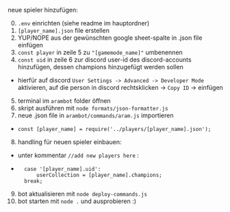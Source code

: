 neue spieler hinzufügen:

0. `.env` einrichten (siehe readme im hauptordner)
1. `[player_name].json` file erstellen
2. YUP/NOPE aus der gewünschten google sheet-spalte in .json file einfügen
3. `const player` in zeile 5 zu `"[gamemode_name]"` umbenennen
4. `const uid` in zeile 6 zur discord user-id des discord-accounts hinzufügen, dessen champions hinzugefügt werden sollen
- hierfür auf discord `User Settings -> Advanced -> Developer Mode` aktivieren, auf die person in discord rechtsklicken -> `Copy ID` -> einfügen
5. terminal im `arambot` folder öffnen
6. skript ausführen mit `node formats/json-formatter.js`
7. neue .json file in `arambot/commands/aram.js` importieren
- `const [player_name] = require('../players/[player_name].json');`
8. handling für neuen spieler einbauen:
- unter kommentar `//add new players here` :
- ```
    case '[player_name].uid':
        userCollection = [player_name].champions;
    break;
    ```
9. bot aktualisieren mit `node deploy-commands.js`
10. bot starten mit `node .` und ausprobieren :)

